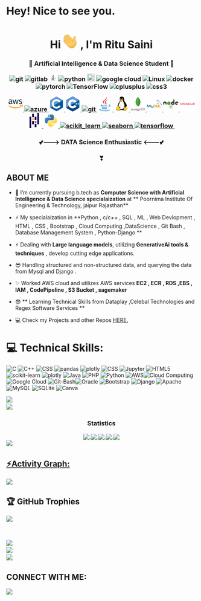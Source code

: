 
# Hey! Nice to see you.

<h1 align="center">Hi <img width="45" src="waving_hand.gif">, I'm Ritu Saini </h1>
<p align="center">
</p>
<h3 align="center">🚩 Artificial Intelligence & Data Science Student 🚩
<p align="center">
 <img src="https://img.icons8.com/color/48/000000/git.png" alt="git" width="20" height="20"/> 
 <img src="https://img.icons8.com/color/48/000000/gitlab.png" alt="gitlab" width="20" height="20"/>
 <img src="https://raw.githubusercontent.com/vorillaz/devicons/master/!SVG/java.svg" alt="JAVA" width="20" height="20"/> 
 <img src="https://img.icons8.com/color/48/000000/python.png" alt="python" width="20" height="20"/>
 <img src="https://www.vectorlogo.zone/logos/amazon_aws/amazon_aws-ar21.svg" width="20" height="20" /> 
 <img src="https://img.icons8.com/color/48/000000/google-cloud-platform.png" alt="google cloud"  width="20" height="20" /> 
 <img src="https://img.icons8.com/color/48/000000/linux.png" alt="Linux"  width="20" height="20" />
 <img src="https://img.icons8.com/color/48/000000/docker.png" alt="docker"  width="20" height="20" /> 
 <img src="https://www.vectorlogo.zone/logos/pytorch/pytorch-icon.svg" alt="pytorch"  width="20" height="20" /> 
 <img src="https://www.vectorlogo.zone/logos/tensorflow/tensorflow-icon.svg" alt="TensorFlow"  width="20" height="20" /> 
 <img src="https://img.icons8.com/color/48/000000/c-plus-plus-logo.png" alt="cplusplus"  width="20" height="20" />
 <img src="https://img.icons8.com/dusk/48/000000/css3.png" alt="css3"  width="20" height="20" />
 

<p align="center"> <a href="https://aws.amazon.com" target="_blank" rel="noreferrer"> <img src="https://raw.githubusercontent.com/devicons/devicon/master/icons/amazonwebservices/amazonwebservices-original-wordmark.svg" alt="aws" width="40" height="40"/> </a> <a href="https://azure.microsoft.com/en-in/" target="_blank" rel="noreferrer"> <img src="https://www.vectorlogo.zone/logos/microsoft_azure/microsoft_azure-icon.svg" alt="azure" width="40" height="40"/> </a> <a href="https://www.cprogramming.com/" target="_blank" rel="noreferrer"> <img src="https://raw.githubusercontent.com/devicons/devicon/master/icons/c/c-original.svg" alt="c" width="40" height="40"/> </a> <a href="https://www.w3schools.com/cpp/" target="_blank" rel="noreferrer"> <img src="https://raw.githubusercontent.com/devicons/devicon/master/icons/cplusplus/cplusplus-original.svg" alt="cplusplus" width="40" height="40"/> </a> <a href="https://git-scm.com/" target="_blank" rel="noreferrer"> <img src="https://www.vectorlogo.zone/logos/git-scm/git-scm-icon.svg" alt="git" width="40" height="40"/> </a> <a href="https://www.java.com" target="_blank" rel="noreferrer"> <img src="https://raw.githubusercontent.com/devicons/devicon/master/icons/java/java-original.svg" alt="java" width="40" height="40"/> </a> <a href="https://www.linux.org/" target="_blank" rel="noreferrer"> <img src="https://raw.githubusercontent.com/devicons/devicon/master/icons/linux/linux-original.svg" alt="linux" width="40" height="40"/> </a> <a href="https://www.mongodb.com/" target="_blank" rel="noreferrer"> <img src="https://raw.githubusercontent.com/devicons/devicon/master/icons/mongodb/mongodb-original-wordmark.svg" alt="mongodb" width="40" height="40"/> </a> <a href="https://www.mysql.com/" target="_blank" rel="noreferrer"> <img src="https://raw.githubusercontent.com/devicons/devicon/master/icons/mysql/mysql-original-wordmark.svg" alt="mysql" width="40" height="40"/> </a> <a href="https://nodejs.org" target="_blank" rel="noreferrer"> <img src="https://raw.githubusercontent.com/devicons/devicon/master/icons/nodejs/nodejs-original-wordmark.svg" alt="nodejs" width="40" height="40"/> </a> <a href="https://www.oracle.com/" target="_blank" rel="noreferrer"> <img src="https://raw.githubusercontent.com/devicons/devicon/master/icons/oracle/oracle-original.svg" alt="oracle" width="40" height="40"/> </a> <a href="https://pandas.pydata.org/" target="_blank" rel="noreferrer"> <img src="https://raw.githubusercontent.com/devicons/devicon/2ae2a900d2f041da66e950e4d48052658d850630/icons/pandas/pandas-original.svg" alt="pandas" width="40" height="40"/> </a> <a href="https://www.python.org" target="_blank" rel="noreferrer"> <img src="https://raw.githubusercontent.com/devicons/devicon/master/icons/python/python-original.svg" alt="python" width="40" height="40"/> </a> <a href="https://scikit-learn.org/" target="_blank" rel="noreferrer"> <img src="https://upload.wikimedia.org/wikipedia/commons/0/05/Scikit_learn_logo_small.svg" alt="scikit_learn" width="40" height="40"/> </a> <a href="https://seaborn.pydata.org/" target="_blank" rel="noreferrer"> <img src="https://seaborn.pydata.org/_images/logo-mark-lightbg.svg" alt="seaborn" width="40" height="40"/> </a> <a href="https://www.tensorflow.org" target="_blank" rel="noreferrer"> <img src="https://www.vectorlogo.zone/logos/tensorflow/tensorflow-icon.svg" alt="tensorflow" width="40" height="40"/> </a> </p>

 <h3 align="center">💕--->  DATA Science Enthusiastic  <---💕
  <h3 align="center">❣
</p>


## **ABOUT ME**

-  🔭 I’m currently pursuing b.tech as **Computer Science with Artificial Intelligence & Data Science specialaization** at ** Poornima Institute Of Engineering & Technology, jaipur Rajasthan**
  
- ⚡ My specialaization in **Python , c/c++ , SQL , ML , Web Devlopment , HTML , CSS , Bootstrap , Cloud Computing ,DataScience , Git Bash , Database Management System , Python-Django **
  
- ⚡ Dealing with **Large language models**, utilizing **GenerativeAi tools & techniques** , develop cutting edge applications.

- 😎 Handling structured and non-structured data, and querying the data from Mysql and Django .
    
- ✨ Worked AWS cloud and utilizes AWS services  **EC2 , ECR , RDS ,EBS , IAM , CodePipeline , S3 Bucket , sagemaker**

- 😎 ** Learning Technical Skills from Dataplay ,Celebal Technologies and Regex Software Services **

- 💻 Check my Projects and other Repos [HERE.](https://github.com/ritu-25)




# 💻 Technical Skills: 
![C](https://img.shields.io/badge/c-%2300599C.svg?style=for-the-badge&logo=c&logoColor=white) ![C++](https://img.shields.io/badge/c++-%2300599C.svg?style=for-the-badge&logo=c%2B%2B&logoColor=white) ![CSS](https://img.shields.io/badge/css-%231572B6.svg?style=for-the-badge&logo=css&logoColor=white) ![pandas](https://img.shields.io/badge/pandas-%2300599C.svg?style=for-the-badge&logo=c%2B%2B&logoColor=white) ![plotly](https://img.shields.io/badge/plotly-%2300599C.svg?style=for-the-badge&logo=c%2B%2B&logoColor=white) ![CSS](https://img.shields.io/badge/css-%231572B6.svg?style=for-the-badge&logo=css&logoColor=white) ![Jupyter](https://img.shields.io/badge/Jupyter-%231572B6.svg?style=for-the-badge&logo=css&logoColor=white) ![HTML5](https://img.shields.io/badge/html5-%23E34F26.svg?style=for-the-badge&logo=html5&logoColor=white) ![scikit-learn](https://img.shields.io/badge/scikit-learn-%2300599C.svg?style=for-the-badge&logo=c%2B%2B&logoColor=white) ![plotly](https://img.shields.io/badge/plotly-%231572B6.svg?style=for-the-badge&logo=css&logoColor=white) ![Java](https://img.shields.io/badge/java-%23ED8B00.svg?style=for-the-badge&logo=openjdk&logoColor=white) ![PHP](https://img.shields.io/badge/php-%23777BB4.svg?style=for-the-badge&logo=php&logoColor=white) ![Python](https://img.shields.io/badge/python-3670A0?style=for-the-badge&logo=python&logoColor=ffdd54) ![AWS](https://img.shields.io/badge/AWS-%23FF9900.svg?style=for-the-badge&logo=amazon-aws&logoColor=white)![Cloud Computing](https://img.shields.io/badge/CloudComputing-F38020?style=for-the-badge&logo=CloudComputing&logoColor=white) ![Google Cloud](https://img.shields.io/badge/GoogleCloud-%234285F4.svg?style=for-the-badge&logo=google-cloud&logoColor=white) ![Git-Bash](https://img.shields.io/badge/Git-Bash-%23ED8B00.svg?style=for-the-badge&logo=openjdk&logoColor=white)![Oracle](https://img.shields.io/badge/Oracle-F80000?style=for-the-badge&logo=oracle&logoColor=white) ![Bootstrap](https://img.shields.io/badge/bootstrap-%238511FA.svg?style=for-the-badge&logo=bootstrap&logoColor=white) ![Django](https://img.shields.io/badge/django-%23092E20.svg?style=for-the-badge&logo=django&logoColor=white) ![Apache](https://img.shields.io/badge/apache-%23D42029.svg?style=for-the-badge&logo=apache&logoColor=white) ![MySQL](https://img.shields.io/badge/mysql-%2300000f.svg?style=for-the-badge&logo=mysql&logoColor=white) ![SQLite](https://img.shields.io/badge/sqlite-%2307405e.svg?style=for-the-badge&logo=sqlite&logoColor=white) ![Canva](https://img.shields.io/badge/Canva-%2300C4CC.svg?style=for-the-badge&logo=Canva&logoColor=white)
<div> <a href="https://github.com/ritu-25" target="_blank"><img src="https://img.shields.io/badge/GitHub-100000?style=for-the-badge&logo=github&logoColor=white" target="_blank"></a>
</div><img src="https://user-images.githubusercontent.com/73097560/115834477-dbab4500-a447-11eb-908a-139a6edaec5c.gif"><h3 align="center">Statistics</h3>
<div align="center">
<a href="https://github.com/ritu-25">
<img align="center" src="http://github-profile-summary-cards.vercel.app/api/cards/stats?username=ritu-25&theme=2077" height="180em" />
<img align="center" src="http://github-profile-summary-cards.vercel.app/api/cards/most-commit-language?username=ritu-25&theme=2077" height="180em" />
<img align="center" src="http://github-profile-summary-cards.vercel.app/api/cards/repos-per-language?username=ritu-25&theme=2077" height="180em" />
<img align="center" src="http://github-profile-summary-cards.vercel.app/api/cards/productive-time?username=ritu-25&theme=midnight_purple" height="180em" />
<img align="center" src="http://github-profile-summary-cards.vercel.app/api/cards/profile-details?username=ritu-25&theme=2077" height="180em" />
</div> 
<div> <a href="https://github.com/ritu-25" target="_blank">
<img src="https://user-images.githubusercontent.com/73097560/115834477-dbab4500-a447-11eb-908a-139a6edaec5c.gif"><h2 align="left">⚡Activity Graph:</h2></a></div>
<img align="center" src="https://github-readme-activity-graph.vercel.app/graph?username=ritu-25&theme=react-dark"/>




## 🏆 GitHub Trophies
![](https://github-profile-trophy.vercel.app/?username=ritu-25&theme=radical&no-frame=false&no-bg=true&margin-w=4)




<br/>


![](https://github-readme-stats.vercel.app/api?username=ritu-25&theme=dark&hide_border=false&include_all_commits=true&count_private=true)<br/>
![](https://github-readme-streak-stats.herokuapp.com/?user=ritu-25&theme=dark&hide_border=false)<br/>
![](https://github-readme-stats.vercel.app/api/top-langs/?username=ritu-25&theme=dark&hide_border=false&include_all_commits=true&count_private=true&layout=compact)

## **CONNECT WITH ME**:
<p align="left">
<a href = "https://www.linkedin.com/in/ritu-saini-790708226/"><img src="https://img.shields.io/badge/LinkedIn-0077B5?style=for-the-badge&logo=linkedin&logoColor=white"/>


